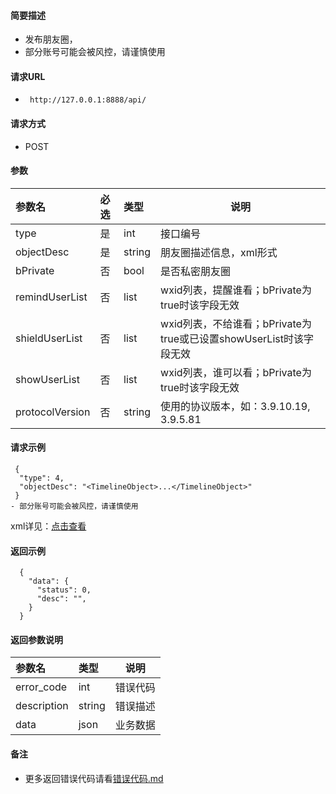 
#### 简要描述

- 发布朋友圈，
- 部分账号可能会被风控，请谨慎使用

#### 请求URL
- ` http://127.0.0.1:8888/api/`
  
#### 请求方式
- POST 

#### 参数

| 参数名              | 必选 | 类型       | 说明                                              |   
|:-----------------|:---|:---------|-------------------------------------------------|   
| type             | 是  | int      | 接口编号                                            |   
| objectDesc       | 是  | string   | 朋友圈描述信息，xml形式                                   |   
| bPrivate         | 否  | bool     | 是否私密朋友圈                                         |   
| remindUserList	  | 否  | list     | 	wxid列表，提醒谁看；bPrivate为true时该字段无效                |       
| shieldUserList	  | 否  | list	    | wxid列表，不给谁看；bPrivate为true或已设置showUserList时该字段无效 |   
| showUserList	    | 否  | 	list	   | wxid列表，谁可以看；bPrivate为true时该字段无效                 |   
| protocolVersion	 | 否  | 	string	 | 使用的协议版本，如：3.9.10.19, 3.9.5.81                   |   

#### 请求示例

```
 {
  "type": 4,
  "objectDesc": "<TimelineObject>...</TimelineObject>"
 } 
- 部分账号可能会被风控，请谨慎使用
```

xml详见：[点击查看](https://github.com/WeChatAPIs/wechatSDK)

#### 返回示例

``` 
  {
    "data": {
      "status": 0,
      "desc": "",
    }
  }
```

#### 返回参数说明 

| 参数名         | 类型     | 说明   |   
|:------------|:-------|------|   
| error_code  | int    | 错误代码 |   
| description | string | 错误描述 |   
| data        | json   | 业务数据 |   

#### 备注 

- 更多返回错误代码请看[错误代码.md](../错误代码.md)






